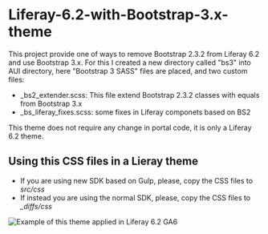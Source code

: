 # Liferay-6.2-with-Bootstrap-3.x-theme

This project provide one of ways to remove Bootstrap 2.3.2 from Liferay 6.2 and use Bootstrap 3.x.
For this I created a new directory called "bs3" into AUI directory, here "Bootstrap 3 SASS" files are placed, and two custom files:

+ _bs2_extender.scss: This file extend Bootstrap 2.3.2 classes with equals from Bootstrap 3.x 
+ _bs_liferay_fixes.scss: some fixes in Liferay componets based on BS2

This theme does not require any change in portal code, it is only a Liferay 6.2 theme.

## Using this CSS files in a Lieray theme

- If you are using new SDK based on Gulp, please, copy the CSS files to *src/css*
- If instead you are using the normal SDK, please, copy the CSS files to *_diffs/css*

![Example of this theme applied in Liferay 6.2 GA6](https://raw.githubusercontent.com/marcoscv-work/Liferay-6.2-with-Bootstrap-3.x-theme/master/Liferay_6.2_with_BS3_preview.gif)
